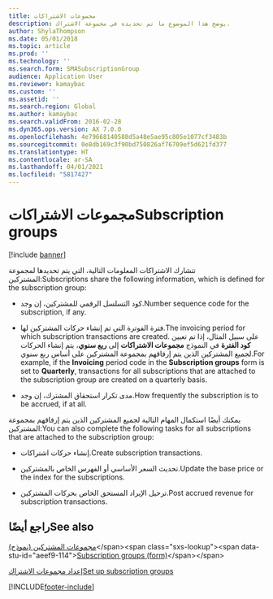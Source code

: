 ```yaml
---
title: مجموعات الاشتراكات
description: يوضح هذا الموضوع ما تم تحديده في مجموعة الاشتراك.
author: ShylaThompson
ms.date: 05/01/2018
ms.topic: article
ms.prod: ''
ms.technology: ''
ms.search.form: SMASubscriptionGroup
audience: Application User
ms.reviewer: kamaybac
ms.custom: ''
ms.assetid: ''
ms.search.region: Global
ms.author: kamaybac
ms.search.validFrom: 2016-02-28
ms.dyn365.ops.version: AX 7.0.0
ms.openlocfilehash: 4e79668140588d5a48e5ae95c805e1077cf3483b
ms.sourcegitcommit: 0e8db169c3f90bd750826af76709ef5d621fd377
ms.translationtype: HT
ms.contentlocale: ar-SA
ms.lasthandoff: 04/01/2021
ms.locfileid: "5817427"
---
```

# <a name="subscription-groups"></a><span data-ttu-id="aeef9-103">مجموعات الاشتراكات</span><span class="sxs-lookup"><span data-stu-id="aeef9-103">Subscription groups</span></span>    

[!include [banner](../includes/banner.md)]


<span data-ttu-id="aeef9-104">تتشارك الاشتراكات المعلومات التالية، التي يتم تحديدها لمجموعة المشتركين:</span><span class="sxs-lookup"><span data-stu-id="aeef9-104">Subscriptions share the following information, which is defined for the subscription group:</span></span>

  - <span data-ttu-id="aeef9-105">كود التسلسل الرقمي للمشتركين، إن وجد.</span><span class="sxs-lookup"><span data-stu-id="aeef9-105">Number sequence code for the subscription, if any.</span></span>

  - <span data-ttu-id="aeef9-106">فترة الفوترة التي تم إنشاء حركات المشتركين لها.</span><span class="sxs-lookup"><span data-stu-id="aeef9-106">The invoicing period for which subscription transactions are created.</span></span> <span data-ttu-id="aeef9-107">على سبيل المثال، إذا تم تعيين **كود الفترة**  في النموذج **مجموعات الاشتراكات** إلى **ربع سنوي**، يتم إنشاء الحركات لجميع المشتركين الذين يتم إرفاقهم بمجموعة المشتركين على أساس ربع سنوي.</span><span class="sxs-lookup"><span data-stu-id="aeef9-107">For example, if the **Invoicing** period code in the **Subscription groups** form is set to **Quarterly**, transactions for all subscriptions that are attached to the subscription group are created on a quarterly basis.</span></span>

  - <span data-ttu-id="aeef9-108">مدى تكرار استحقاق المشترك، إن وجد.</span><span class="sxs-lookup"><span data-stu-id="aeef9-108">How frequently the subscription is to be accrued, if at all.</span></span>

<span data-ttu-id="aeef9-109">يمكنك أيضًا استكمال المهام التالية لجميع المشتركين الذين يتم إرفاقهم بمجموعة المشتركين:</span><span class="sxs-lookup"><span data-stu-id="aeef9-109">You can also complete the following tasks for all subscriptions that are attached to the subscription group:</span></span>

  - <span data-ttu-id="aeef9-110">إنشاء حركات اشتراكات.</span><span class="sxs-lookup"><span data-stu-id="aeef9-110">Create subscription transactions.</span></span>

  - <span data-ttu-id="aeef9-111">تحديث السعر الأساسي أو الفهرس الخاص بالمشتركين.</span><span class="sxs-lookup"><span data-stu-id="aeef9-111">Update the base price or the index for the subscriptions.</span></span>

  - <span data-ttu-id="aeef9-112">ترحيل الإيراد المستحق الخاص بحركات المشتركين.</span><span class="sxs-lookup"><span data-stu-id="aeef9-112">Post accrued revenue for subscription transactions.</span></span>

## <a name="see-also"></a><span data-ttu-id="aeef9-113">راجع أيضًا</span><span class="sxs-lookup"><span data-stu-id="aeef9-113">See also</span></span>

<span data-ttu-id="aeef9-114">[مجموعات المشتركين (نموذج)](https://technet.microsoft.com/library/aa553150\(v=ax.60\))</span><span class="sxs-lookup"><span data-stu-id="aeef9-114">[Subscription groups (form)](https://technet.microsoft.com/library/aa553150\(v=ax.60\))</span></span>

[<span data-ttu-id="aeef9-115">إعداد مجموعات الاشتراك</span><span class="sxs-lookup"><span data-stu-id="aeef9-115">Set up subscription groups</span></span>](set-up-subscription-groups.md)

  




[!INCLUDE[footer-include](../../includes/footer-banner.md)]